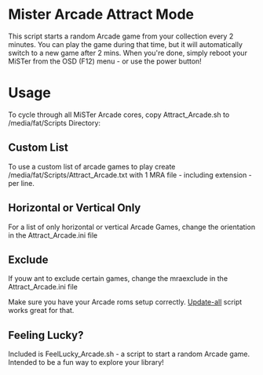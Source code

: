 # Mister Arcade Attract Mode
This script starts a random Arcade game from your collection every 2 minutes. You can play the game during that time, but it will automatically switch to a new game after 2 mins. When you're done, simply reboot your MiSTer from the OSD (F12) menu - or use the power button!

# Usage
To cycle through all MiSTer Arcade cores, copy Attract_Arcade.sh to /media/fat/Scripts Directory:

## Custom List
To use a custom list of arcade games to play create /media/fat/Scripts/Attract_Arcade.txt with 1 MRA file - including extension - per line.

## Horizontal or Vertical Only
For a list of only horizontal or vertical Arcade Games, change the orientation in the Attract_Arcade.ini file

## Exclude
If youw ant to exclude certain games, change the mraexclude in the Attract_Arcade.ini file


Make sure you have your Arcade roms setup correctly. [Update-all](https://github.com/theypsilon/Update_All_MiSTer) script works great for that.

## Feeling Lucky?
Included is FeelLucky_Arcade.sh - a script to start a random Arcade game. Intended to be a fun way to explore your library!
